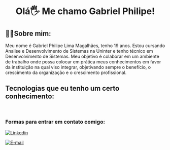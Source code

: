 <div align ="center">
<h1> Olá🖐️ Me chamo Gabriel Philipe!</h1>
</div>


## 🧑🏽Sobre mim:
Meu nome é Gabriel Philipe Lima Magalhães, tenho 19 anos. Estou cursando Analise e Desenvolvimento de Sistemas na Uninter e tenho técnico em Desenvolvimento de Sistemas.
Meu objetivo é colaborar em um ambiente de trabalho onde possa colocar em prática meus conhecimentos em favor da instituição na qual viso integrar, objetivando sempre o benefício, o crescimento da organização e o crescimento profissional.


## Tecnologias que eu tenho um certo conhecimento:
 
  
</div><br/>

### Formas para entrar em contato comigo:

[![Linkedin](https://img.shields.io/badge/LinkedIn-0077B5?style=for-the-badge&logo=linkedin&logoColor=white)](https://www.linkedin.com/in/gabriel-philipe-lima-magalh%C3%A3es-b27356255/)

[![E-mail](https://img.shields.io/badge/Gmail-D14836?style=for-the-badge&logo=gmail&logoColor=white)](mailto:pvgabrielphilipe@gmail.com)
